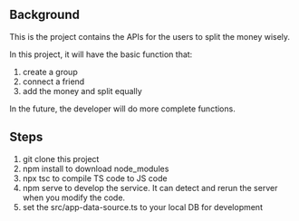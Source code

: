 ## Background
This is the project contains the APIs for the users to split the money wisely.

In this project, it will have the basic function that:

1. create a group
2. connect a friend
3. add the money and split equally

In the future, the developer will do more complete functions.

## Steps
1. git clone this project
2. npm install to download node_modules
3. npx tsc to compile TS code to JS code
4. npm serve to develop the service. It can detect and rerun the server when you modify the code.
5. set the src/app-data-source.ts to your local DB for development